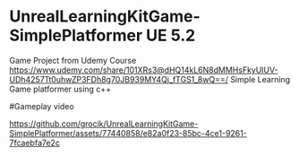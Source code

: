 # UnrealLearningKitGame-SimplePlatformer UE 5.2
Game Project from Udemy Course https://www.udemy.com/share/101XRs3@dHQ14kL6N8dMMHsFkyUlUV-UDh4257Tt0uhwZP3FDh8g70JB939MY4Qj_fTGS1_8wQ==/
 Simple Learning Game platformer using c++

#Gameplay video


https://github.com/grocik/UnrealLearningKitGame-SimplePlatformer/assets/77440858/e82a0f23-85bc-4ce1-9261-7fcaebfa7e2c

